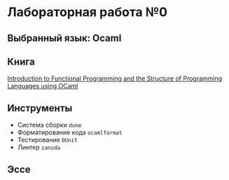 # Лабораторная работа №0

## Выбранный язык: Ocaml

## Книга
[Introduction to
Functional Programming
and the Structure of
Programming Languages
using OCaml](https://www.ps.uni-saarland.de/~smolka/drafts/prog2021.pdf)

## Инструменты
- Система сборки ``dune``
- Форматирование кода ``ocamlformat``
- Тестирование ``OUnit``
- Линтер ``zanuda``

## Эссе
